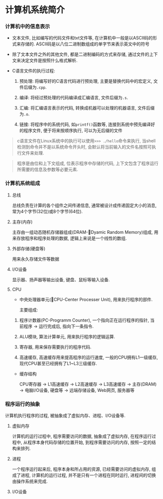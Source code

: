 # 计算机系统简介
### 计算机中的信息表示

* 文本文件, 比如编写的代码文件和txt文件等, 在计算机中一般是以ASCII码的形式来存储的. ASCII码是以八位二进制数组成的单字节来表示英文中的符号

* 除了文本文件之外的其他文件, 都是二进制编码的方式来存储, 通过文件的上下文来决定文件是按照什么格式解析.

* C语言文件的执行过程:

    1. 预处理: 将编写好的C语言代码进行预处理, 主要是替换代码中的宏定义, 文件后缀为`.cpp`.
    
    2. 编译: 将经过预处理的代码编译成汇编语言, 文件后缀为`.s`.

    3. 汇编: 将汇编语言表示的代码, 转换成机器可以处理的机器语言, 文件后缀为`.o`.

    4. 链接: 将程序中的系统代码, 如`printf()`函数等, 连接到系统中预先编译好的程序文件, 便于将来按顺序执行, 可以为无后缀的文件

> c语言文件在Linux系统中的执行可以使用`>>> ./hello`命令来执行, 当shell检测到命令并不是以系统命令开头时, 会默认将当前输入的文件名按照可执行文件来处理.

> 程序是由位和上下文组成, 位表示程序中存储的代码, 上下文包含了程序运行所需要的信息及参数等必要元素.

### 计算机系统组成

1. 总线

    总线负责在计算的各个组件之间传递信息, 通常被设计成传递固定大小的消息, 常为4个字节(32位)或8个字节(64位).

2. 主存(内存)

    主存由一组动态随机存储器组成(DRAM-Dyamic Random Memory)组成, 用来存放程序和程序处理的数据, 逻辑上来说是一个线性的数组. 

3. 外部存储(硬盘等)

    用来永久存储文件等数据

4. I/O设备

    显示器、扬声器等输出设备, 键盘、鼠标等输入设备.

5. CPU
    
    * 中央处理器单元(CPU-Center Processer Unit), 用来执行程序的部件.

        主要组成:

    1. 程序计数器(PC-Programm Counter), 一个指向正在运行程序的指针, 当前程序 -> 运行完成后, 指向下一条指令.

    2. ALU模块, 算法计算单元, 用来执行程序的逻辑运算.

    3. 寄存器, 用来保存需要执行的程序代码.

    4. 高速缓存, 高速缓存用来提高程序的运行速度, 一般的CPU拥有L1一级缓存, 现代CPU甚至已经拥有了L1~L3三级缓存.

    * 缓存结构

        CPU寄存器 -> L1高速缓存 -> L2高速缓存 -> L3高速缓存 -> 主存(DRAM) -> 电脑I/O设备, 硬盘等 -> 远端存储设备, Web网页, 服务器等

### 程序运行的抽象

计算机执行程序的过程, 被抽象成了虚拟内存、进程、I/O设备等.

1. 虚拟内存

    计算机的运行过程中, 程序需要访问的数据, 抽象成了虚拟内存, 在程序运行过程中, 从程序本身代码存储的位置开始, 到程序需要访问的内存, 按照一定的结构来排列.

2. 进程

    一个程序运行起来后, 程序本身和所占用的资源, 已经需要访问的虚拟内存, 组成了进程, 计算机的运行过程, 并不是只有一个进程在同时运行, 进程间的切换由操作系统来完成.

3. I/O设备

    


